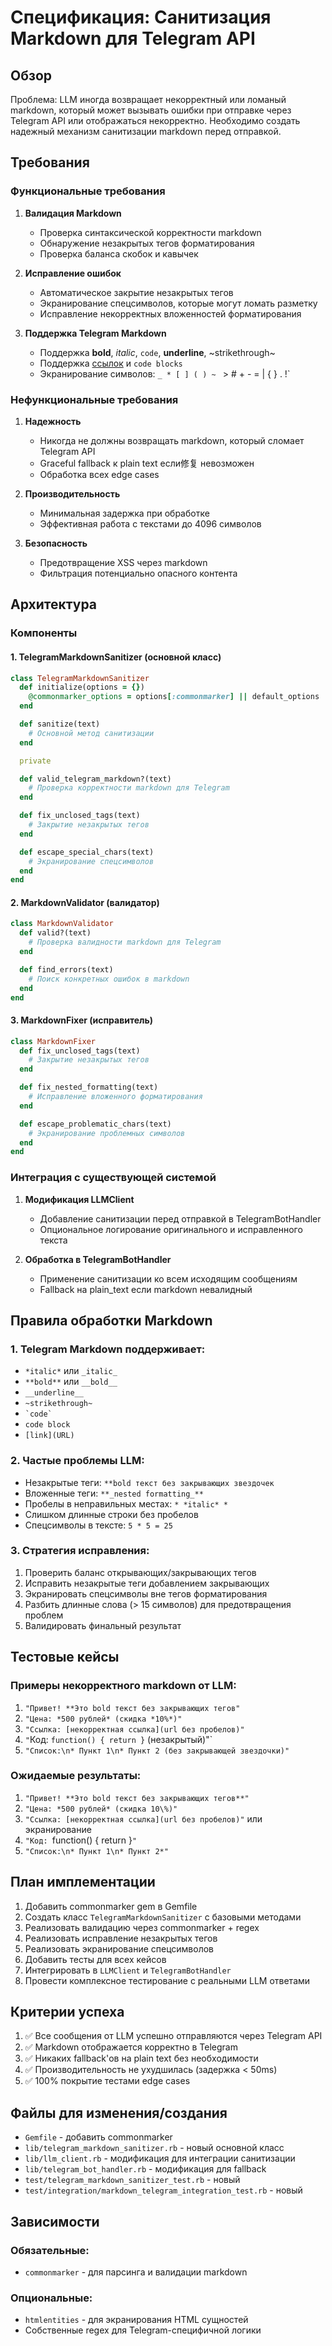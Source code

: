 # Спецификация: Санитизация Markdown для Telegram API

## Обзор

Проблема: LLM иногда возвращает некорректный или ломаный markdown, который может вызывать ошибки при отправке через Telegram API или отображаться некорректно. Необходимо создать надежный механизм санитизации markdown перед отправкой.

## Требования

### Функциональные требования

1. **Валидация Markdown**
   - Проверка синтаксической корректности markdown
   - Обнаружение незакрытых тегов форматирования
   - Проверка баланса скобок и кавычек

2. **Исправление ошибок**
   - Автоматическое закрытие незакрытых тегов
   - Экранирование спецсимволов, которые могут ломать разметку
   - Исправление некорректных вложенностей форматирования

3. **Поддержка Telegram Markdown**
   - Поддержка **bold**, *italic*, `code`, __underline__, ~strikethrough~
   - Поддержка [ссылок](URL) и ```code blocks```
   - Экранирование символов: `_ * [ ] ( ) ~ ` > # + - = | { } . !`

### Нефункциональные требования

1. **Надежность**
   - Никогда не должны возвращать markdown, который сломает Telegram API
   - Graceful fallback к plain text если修复 невозможен
   - Обработка всех edge cases

2. **Производительность**
   - Минимальная задержка при обработке
   - Эффективная работа с текстами до 4096 символов

3. **Безопасность**
   - Предотвращение XSS через markdown
   - Фильтрация потенциально опасного контента

## Архитектура

### Компоненты

#### 1. TelegramMarkdownSanitizer (основной класс)
```ruby
class TelegramMarkdownSanitizer
  def initialize(options = {})
    @commonmarker_options = options[:commonmarker] || default_options
  end

  def sanitize(text)
    # Основной метод санитизации
  end

  private

  def valid_telegram_markdown?(text)
    # Проверка корректности markdown для Telegram
  end

  def fix_unclosed_tags(text)
    # Закрытие незакрытых тегов
  end

  def escape_special_chars(text)
    # Экранирование спецсимволов
  end
end
```

#### 2. MarkdownValidator (валидатор)
```ruby
class MarkdownValidator
  def valid?(text)
    # Проверка валидности markdown для Telegram
  end

  def find_errors(text)
    # Поиск конкретных ошибок в markdown
  end
end
```

#### 3. MarkdownFixer (исправитель)
```ruby
class MarkdownFixer
  def fix_unclosed_tags(text)
    # Закрытие незакрытых тегов
  end

  def fix_nested_formatting(text)
    # Исправление вложенного форматирования
  end

  def escape_problematic_chars(text)
    # Экранирование проблемных символов
  end
end
```

### Интеграция с существующей системой

1. **Модификация LLMClient**
   - Добавление санитизации перед отправкой в TelegramBotHandler
   - Опциональное логирование оригинального и исправленного текста

2. **Обработка в TelegramBotHandler**
   - Применение санитизации ко всем исходящим сообщениям
   - Fallback на plain_text если markdown невалидный

## Правила обработки Markdown

### 1. Telegram Markdown поддерживает:
- `*italic*` или `_italic_`
- `**bold**` или `__bold__`
- `__underline__`
- `~strikethrough~`
- `` `code` ``
- ```code block```
- `[link](URL)`

### 2. Частые проблемы LLM:
- Незакрытые теги: `**bold текст без закрывающих звездочек`
- Вложенные теги: `**_nested formatting_**`
- Пробелы в неправильных местах: `* *italic* *`
- Слишком длинные строки без пробелов
- Спецсимволы в тексте: `5 * 5 = 25`

### 3. Стратегия исправления:
1. Проверить баланс открывающих/закрывающих тегов
2. Исправить незакрытые теги добавлением закрывающих
3. Экранировать спецсимволы вне тегов форматирования
4. Разбить длинные слова (> 15 символов) для предотвращения проблем
5. Валидировать финальный результат

## Тестовые кейсы

### Примеры некорректного markdown от LLM:
1. `"Привет! **Это bold текст без закрывающих тегов"`
2. `"Цена: *500 рублей* (скидка *10%*)"`
3. `"Ссылка: [некорректная ссылка](url без пробелов)"`
4. `"`Код: `function() { return }` (незакрытый)"`
5. `"Список:\n* Пункт 1\n* Пункт 2 (без закрывающей звездочки)"`

### Ожидаемые результаты:
1. `"Привет! **Это bold текст без закрывающих тегов**"`
2. `"Цена: *500 рублей* (скидка 10\%)"`
3. `"Ссылка: [некорректная ссылка](url без пробелов)"` или экранирование
4. `"Код: `function() { return }`"`
5. `"Список:\n* Пункт 1\n* Пункт 2*"`

## План имплементации

1. Добавить commonmarker gem в Gemfile
2. Создать класс `TelegramMarkdownSanitizer` с базовыми методами
3. Реализовать валидацию через commonmarker + regex
4. Реализовать исправление незакрытых тегов
5. Реализовать экранирование спецсимволов
6. Добавить тесты для всех кейсов
7. Интегрировать в `LLMClient` и `TelegramBotHandler`
8. Провести комплексное тестирование с реальными LLM ответами

## Критерии успеха

1. ✅ Все сообщения от LLM успешно отправляются через Telegram API
2. ✅ Markdown отображается корректно в Telegram
3. ✅ Никаких fallback'ов на plain text без необходимости
4. ✅ Производительность не ухудшилась (задержка < 50ms)
5. ✅ 100% покрытие тестами edge cases

## Файлы для изменения/создания

- `Gemfile` - добавить commonmarker
- `lib/telegram_markdown_sanitizer.rb` - новый основной класс
- `lib/llm_client.rb` - модификация для интеграции санитизации
- `lib/telegram_bot_handler.rb` - модификация для fallback
- `test/telegram_markdown_sanitizer_test.rb` - новый
- `test/integration/markdown_telegram_integration_test.rb` - новый

## Зависимости

### Обязательные:
- `commonmarker` - для парсинга и валидации markdown

### Опциональные:
- `htmlentities` - для экранирования HTML сущностей
- Собственные regex для Telegram-специфичной логики